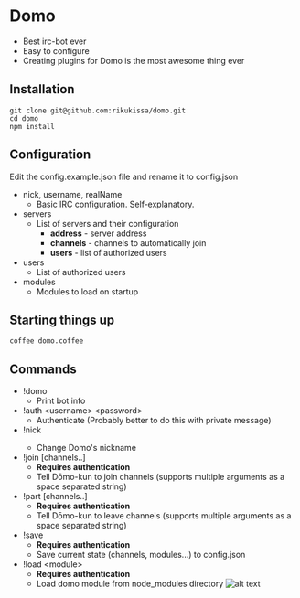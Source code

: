 # Domo

* Best irc-bot ever
* Easy to configure
* Creating plugins for Domo is the most awesome thing ever

## Installation

```
git clone git@github.com:rikukissa/domo.git
cd domo
npm install
```

## Configuration

Edit the config.example.json file and rename it to config.json

* nick, username, realName
  * Basic IRC configuration. Self-explanatory.
* servers
  * List of servers and their configuration
    * __address__ - server address
    * __channels__ - channels to automatically join
    * __users__ - list of authorized users
* users
  * List of authorized users
* modules
  * Modules to load on startup

## Starting things up
```
coffee domo.coffee
```
## Commands
* !domo
  * Print bot info
* !auth &lt;username&gt; &lt;password&gt;
  * Authenticate (Probably better to do this with private message)
* !nick <nickname>
  * Change Domo's nickname
* !join [channels..]
  * __Requires authentication__
  * Tell Dōmo-kun to join channels (supports multiple arguments as a space separated string)
* !part [channels..]
  * __Requires authentication__
  * Tell Dōmo-kun to leave channels (supports multiple arguments as a space separated string)
* !save
  * __Requires authentication__
  * Save current state (channels, modules...) to config.json
* !load &lt;module&gt;
  * __Requires authentication__
  * Load domo module from node_modules directory
![alt text](http://1.bp.blogspot.com/-VJRt-hZit4I/TbjjDINykBI/AAAAAAAABts/E3L3GFL5_hs/s800/09299bd81d5c92fc1e5461d8e04b2e64.gif "Domo")